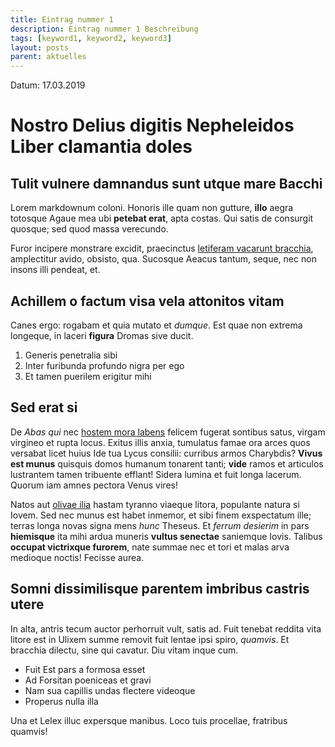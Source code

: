 ```yaml
---
title: Eintrag nummer 1
description: Eintrag nummer 1 Beschreibung
tags: [keyword1, keyword2, keyword3]
layout: posts
parent: aktuelles
---
```


Datum: 17.03.2019

# Nostro Delius digitis Nepheleidos Liber clamantia doles

## Tulit vulnere damnandus sunt utque mare Bacchi

Lorem markdownum coloni. Honoris ille quam non gutture, **illo** aegra totosque
Agaue mea ubi **petebat erat**, apta costas. Qui satis de consurgit quosque; sed
quod massa verecundo.

Furor incipere monstrare excidit, praecinctus [letiferam vacarunt
bracchia](http://google.de), amplectitur avido, obsisto, qua. Sucosque Aeacus
tantum, seque, nec non insons illi pendeat, et.

## Achillem o factum visa vela attonitos vitam

Canes ergo: rogabam et quia mutato et *dumque*. Est quae non extrema longeque,
in laceri **figura** Dromas sive ducit.

1. Generis penetralia sibi
2. Inter furibunda profundo nigra per ego
3. Et tamen puerilem erigitur mihi

## Sed erat si

De *Abas qui* nec [hostem mora
labens](http://google.de) felicem fugerat sontibus
satus, virgam virgineo et rupta locus. Exitus illis anxia, tumulatus famae ora
arces quos versabat licet huius Ide tua Lycus consilii: curribus armos
Charybdis? **Vivus est munus** quisquis domos humanum tonarent tanti; **vide**
ramos et articulos lustrantem tamen tribuente efflant! Sidera lumina et fuit
longa lacerum. Quorum iam amnes pectora Venus vires!

Natos aut [olivae ilia](http://google.de) hastam tyranno viaeque
litora, populante natura si Iovem. Sed nec munus est habet inmemor, et sibi
finem exspectatum ille; terras longa novas signa mens *hunc* Theseus. Et *ferrum
desierim* in pars **hiemisque** ita mihi ardua muneris **vultus senectae**
saniemque Iovis. Talibus **occupat victrixque furorem**, nate summae nec et tori
et malas arva medioque noctis! Fecisse aurea.

## Somni dissimilisque parentem imbribus castris utere

In alta, antris tecum auctor perhorruit vult, satis ad. Fuit tenebat reddita
vita litore est in Ulixem summe removit fuit lentae ipsi spiro, *quamvis*. Et
bracchia dilectu, sine qui cavatur. Diu vitam inque cum.

- Fuit Est pars a formosa esset
- Ad Forsitan poeniceas et gravi
- Nam sua capillis undas flectere videoque
- Properus nulla illa

Una et Lelex illuc expersque manibus. Loco tuis procellae, fratribus quamvis!